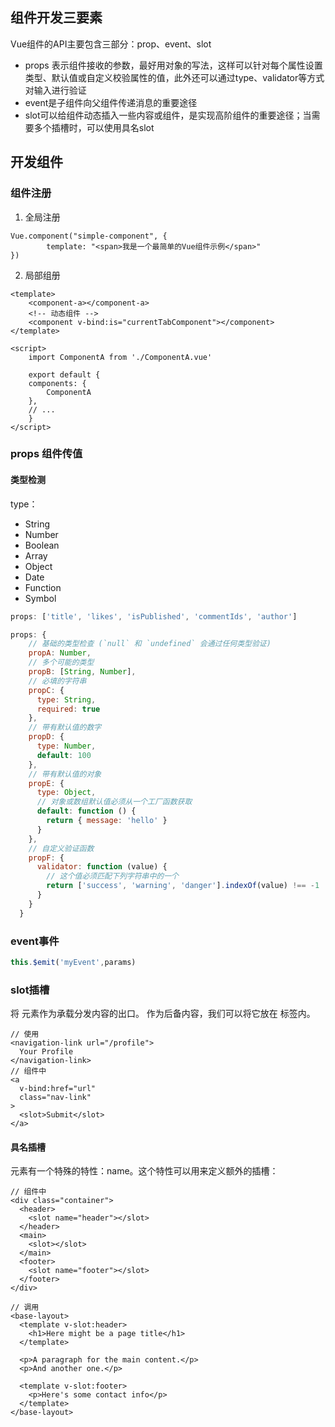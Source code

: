 ## 组件开发三要素
Vue组件的API主要包含三部分：prop、event、slot
- props 表示组件接收的参数，最好用对象的写法，这样可以针对每个属性设置类型、默认值或自定义校验属性的值，此外还可以通过type、validator等方式对输入进行验证
- event是子组件向父组件传递消息的重要途径
- slot可以给组件动态插入一些内容或组件，是实现高阶组件的重要途径；当需要多个插槽时，可以使用具名slot

## 开发组件
### 组件注册
1. 全局注册
```vue
Vue.component("simple-component", {
        template: "<span>我是一个最简单的Vue组件示例</span>"
})
```

2. 局部组册
```vue
<template>
    <component-a></component-a>
    <!-- 动态组件 -->
    <component v-bind:is="currentTabComponent"></component>
</template>

<script>
    import ComponentA from './ComponentA.vue'

    export default {
    components: {
        ComponentA
    },
    // ...
    }
</script>
```

### props 组件传值
#### 类型检测
type：
- String
- Number
- Boolean
- Array
- Object
- Date
- Function
- Symbol
```javascript
props: ['title', 'likes', 'isPublished', 'commentIds', 'author']

props: {
    // 基础的类型检查 (`null` 和 `undefined` 会通过任何类型验证)
    propA: Number,
    // 多个可能的类型
    propB: [String, Number],
    // 必填的字符串
    propC: {
      type: String,
      required: true
    },
    // 带有默认值的数字
    propD: {
      type: Number,
      default: 100
    },
    // 带有默认值的对象
    propE: {
      type: Object,
      // 对象或数组默认值必须从一个工厂函数获取
      default: function () {
        return { message: 'hello' }
      }
    },
    // 自定义验证函数
    propF: {
      validator: function (value) {
        // 这个值必须匹配下列字符串中的一个
        return ['success', 'warning', 'danger'].indexOf(value) !== -1
      }
    }
  }
```

### event事件
```js
this.$emit('myEvent',params)
```

### slot插槽
将 <slot> 元素作为承载分发内容的出口。
作为后备内容，我们可以将它放在 <slot> 标签内。
```vue
// 使用
<navigation-link url="/profile">
  Your Profile
</navigation-link>
// 组件中
<a
  v-bind:href="url"
  class="nav-link"
>
  <slot>Submit</slot>
</a>
```

#### 具名插槽
<slot> 元素有一个特殊的特性：name。这个特性可以用来定义额外的插槽：
```vue
// 组件中
<div class="container">
  <header>
    <slot name="header"></slot>
  </header>
  <main>
    <slot></slot>
  </main>
  <footer>
    <slot name="footer"></slot>
  </footer>
</div>
```
```vue
// 调用
<base-layout>
  <template v-slot:header>
    <h1>Here might be a page title</h1>
  </template>

  <p>A paragraph for the main content.</p>
  <p>And another one.</p>

  <template v-slot:footer>
    <p>Here's some contact info</p>
  </template>
</base-layout>
```